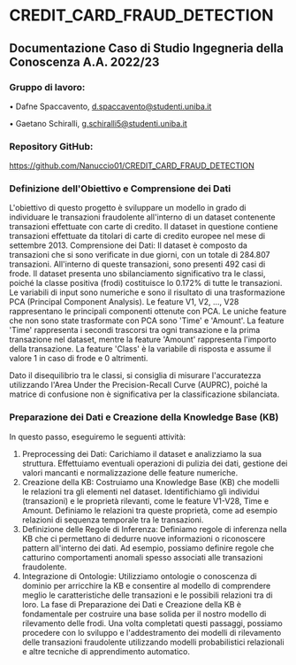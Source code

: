 # CREDIT_CARD_FRAUD_DETECTION
 
## Documentazione Caso di Studio Ingegneria della Conoscenza A.A. 2022/23

### Gruppo di lavoro:
•	Dafne Spaccavento, d.spaccavento@studenti.uniba.it 

•	Gaetano Schiralli, g.schiralli5@studenti.uniba.it

### Repository GitHub:
https://github.com/Nanuccio01/CREDIT_CARD_FRAUD_DETECTION

### Definizione dell'Obiettivo e Comprensione dei Dati
L'obiettivo di questo progetto è sviluppare un modello in grado di individuare le transazioni fraudolente all'interno di un dataset contenente transazioni effettuate con carte di credito. Il dataset in questione contiene transazioni effettuate da titolari di carte di credito europee nel mese di settembre 2013.
Comprensione dei Dati: Il dataset è composto da transazioni che si sono verificate in due giorni, con un totale di 284.807 transazioni. All'interno di queste transazioni, sono presenti 492 casi di frode. Il dataset presenta uno sbilanciamento significativo tra le classi, poiché la classe positiva (frodi) costituisce lo 0.172% di tutte le transazioni.
Le variabili di input sono numeriche e sono il risultato di una trasformazione PCA (Principal Component Analysis). Le feature V1, V2, ..., V28 rappresentano le principali componenti ottenute con PCA. Le uniche feature che non sono state trasformate con PCA sono 'Time' e 'Amount'. La feature 'Time' rappresenta i secondi trascorsi tra ogni transazione e la prima transazione nel dataset, mentre la feature 'Amount' rappresenta l'importo della transazione. La feature 'Class' è la variabile di risposta e assume il valore 1 in caso di frode e 0 altrimenti.

Dato il disequilibrio tra le classi, si consiglia di misurare l'accuratezza utilizzando l'Area Under the Precision-Recall Curve (AUPRC), poiché la matrice di confusione non è significativa per la classificazione sbilanciata.

### Preparazione dei Dati e Creazione della Knowledge Base (KB)
In questo passo, eseguiremo le seguenti attività:
1.	Preprocessing dei Dati: Carichiamo il dataset e analizziamo la sua struttura. Effettuiamo eventuali operazioni di pulizia dei dati, gestione dei valori mancanti e normalizzazione delle feature numeriche.
2.	Creazione della KB: Costruiamo una Knowledge Base (KB) che modelli le relazioni tra gli elementi nel dataset. Identifichiamo gli individui (transazioni) e le proprietà rilevanti, come le feature V1-V28, Time e Amount. Definiamo le relazioni tra queste proprietà, come ad esempio relazioni di sequenza temporale tra le transazioni.
3.	Definizione delle Regole di Inferenza: Definiamo regole di inferenza nella KB che ci permettano di dedurre nuove informazioni o riconoscere pattern all'interno dei dati. Ad esempio, possiamo definire regole che catturino comportamenti anomali spesso associati alle transazioni fraudolente.
4.	Integrazione di Ontologie: Utilizziamo ontologie o conoscenza di dominio per arricchire la KB e consentire al modello di comprendere meglio le caratteristiche delle transazioni e le possibili relazioni tra di loro.
La fase di Preparazione dei Dati e Creazione della KB è fondamentale per costruire una base solida per il nostro modello di rilevamento delle frodi. Una volta completati questi passaggi, possiamo procedere con lo sviluppo e l'addestramento dei modelli di rilevamento delle transazioni fraudolente utilizzando modelli probabilistici relazionali e altre tecniche di apprendimento automatico.